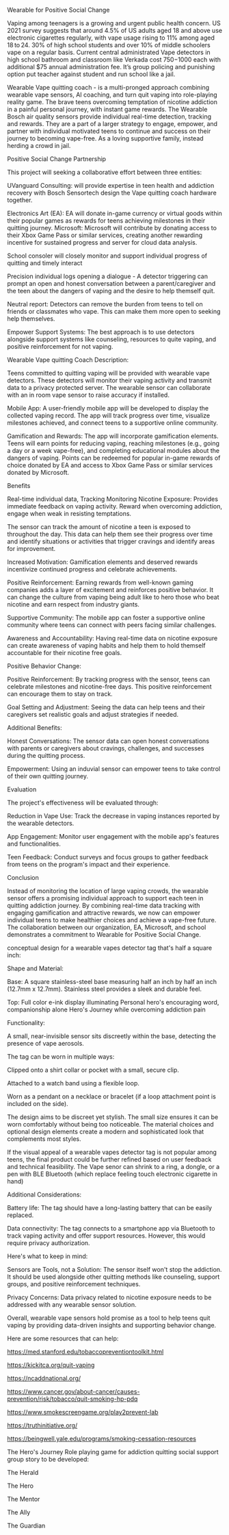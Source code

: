 Wearable for Positive Social Change 

  

Vaping among teenagers is a growing and urgent public health concern. US 2021 survey suggests that around 4.5% of US adults aged 18 and above use electronic cigarettes regularly, with vape usage rising to 11% among aged 18 to 24. 30% of high school students and over 10% of middle schoolers vape on a regular basis.   Current central administrated Vape detectors in high school bathroom and classroom like Verkada cost $750-$1000 each with additional $75 annual administration fee.  It’s group policing and punishing option put teacher against student and run school like a jail. 

  

Wearable Vape quitting coach - is a multi-pronged approach combining wearable vape sensors, AI coaching, and turn quit vaping into role-playing reality game.    The brave teens overcoming temptation of nicotine addiction in a painful personal journey, with instant game rewards. The Wearable Bosch air quality sensors provide individual real-time detection, tracking and rewards. They are a part of a larger strategy to engage, empower, and partner with individual motivated teens to continue and success on their journey to becoming vape-free.  As a loving supportive family, instead herding a crowd in jail. 

  

Positive Social Change Partnership 

  

This project will seeking a collaborative effort between three entities: 

  

UVanguard Consulting: will provide expertise in teen health and addiction recovery with Bosch Sensortech design the Vape quitting coach hardware together. 

Electronics Art (EA): EA will donate in-game currency or virtual goods within their popular games as rewards for teens achieving milestones in their quitting journey. Microsoft: Microsoft will contribute by donating access to their Xbox Game Pass or similar services, creating another rewarding incentive for sustained progress and server for cloud data analysis. 

School consoler will closely monitor and support individual progress of quitting and timely interact  

 

Precision individual logs opening a dialogue - A detector triggering can prompt an open and honest conversation between a parent/caregiver and the teen about the dangers of vaping and the desire to help themself quit. 

Neutral report: Detectors can remove the burden from teens to tell on friends or classmates who vape. This can make them more open to seeking help themselves. 

Empower Support Systems: The best approach is to use detectors alongside support systems like counseling, resources to quite vaping, and positive reinforcement for not vaping. 

 

Wearable Vape quitting Coach Description: 

  

Teens committed to quitting vaping will be provided with wearable vape detectors. These detectors will monitor their vaping activity and transmit data to a privacy protected server. The wearable sensor can collaborate with an in room vape sensor to raise accuracy if installed. 

  

Mobile App: A user-friendly mobile app will be developed to display the collected vaping record. The app will track progress over time, visualize milestones achieved, and connect teens to a supportive online community. 

  

Gamification and Rewards: The app will incorporate gamification elements. Teens will earn points for reducing vaping, reaching milestones (e.g., going a day or a week vape-free), and completing educational modules about the dangers of vaping. Points can be redeemed for popular in-game rewards of choice donated by EA and access to Xbox Game Pass or similar services donated by Microsoft. 

  

Benefits 

  

Real-time individual data, Tracking Monitoring Nicotine Exposure: Provides immediate feedback on vaping activity.  Reward when overcoming addiction, engage when weak in resisting temptations. 

The sensor can track the amount of nicotine a teen is exposed to throughout the day. This data can help them see their progress over time and identify situations or activities that trigger cravings and identify areas for improvement. 

 

Increased Motivation: Gamification elements and deserved rewards incentivize continued progress and celebrate achievements. 

Positive Reinforcement: Earning rewards from well-known gaming companies adds a layer of excitement and reinforces positive behavior. It can change the culture from vaping being adult like to hero those who beat nicotine and earn respect from industry giants. 

Supportive Community: The mobile app can foster a supportive online community where teens can connect with peers facing similar challenges.  

Awareness and Accountability: Having real-time data on nicotine exposure can create awareness of vaping habits and help them to hold themself accountable for their nicotine free goals. 

  

Positive Behavior Change: 

  

Positive Reinforcement: By tracking progress with the sensor, teens can celebrate milestones and nicotine-free days. This positive reinforcement can encourage them to stay on track. 

Goal Setting and Adjustment: Seeing the data can help teens and their caregivers set realistic goals and adjust strategies if needed. 

Additional Benefits: 

  

Honest Conversations: The sensor data can open honest conversations with parents or caregivers about cravings, challenges, and successes during the quitting process. 

Empowerment: Using an induvial sensor can empower teens to take control of their own quitting journey. 

 

Evaluation 

  

The project's effectiveness will be evaluated through: 

  

Reduction in Vape Use: Track the decrease in vaping instances reported by the wearable detectors. 

App Engagement: Monitor user engagement with the mobile app's features and functionalities. 

Teen Feedback: Conduct surveys and focus groups to gather feedback from teens on the program's impact and their experience. 

Conclusion 

  

Instead of monitoring the location of large vaping crowds, the wearable sensor offers a promising individual approach to support each teen in quitting addiction journey. By combining real-time data tracking with engaging gamification and attractive rewards, we now can empower individual teens to make healthier choices and achieve a vape-free future. The collaboration between our organization, EA, Microsoft, and school demonstrates a commitment to Wearable for Positive Social Change. 

  

conceptual design for a wearable vapes detector tag that's half a square inch: 

  

Shape and Material: 

  

Base: A square stainless-steel base measuring half an inch by half an inch (12.7mm x 12.7mm). Stainless steel provides a sleek and durable feel. 

Top: Full color e-ink display illuminating Personal hero's encouraging word, companionship alone Hero's Journey while overcoming addiction pain 

  

Functionality: 

  

A small, near-invisible sensor sits discreetly within the base, detecting the presence of vape aerosols. 

The tag can be worn in multiple ways: 

Clipped onto a shirt collar or pocket with a small, secure clip. 

Attached to a watch band using a flexible loop. 

Worn as a pendant on a necklace or bracelet (if a loop attachment point is included on the side). 

 

The design aims to be discreet yet stylish. The small size ensures it can be worn comfortably without being too noticeable. The material choices and optional design elements create a modern and sophisticated look that complements most styles. 

 

If the visual appeal of a wearable vapes detector tag is not popular among teens, the final product could be further refined based on user feedback and technical feasibility.  The Vape senor can shrink to a ring, a dongle, or a pen with BLE Bluetooth (which replace feeling touch electronic cigarette in hand) 

  

Additional Considerations: 

  

Battery life: The tag should have a long-lasting battery that can be easily replaced. 

Data connectivity: The tag connects to a smartphone app via Bluetooth to track vaping activity and offer support resources. However, this would require privacy authorization. 

  

Here's what to keep in mind: 

  

Sensors are Tools, not a Solution: The sensor itself won't stop the addiction. It should be used alongside other quitting methods like counseling, support groups, and positive reinforcement techniques. 

Privacy Concerns: Data privacy related to nicotine exposure needs to be addressed with any wearable sensor solution. 

Overall, wearable vape sensors hold promise as a tool to help teens quit vaping by providing data-driven insights and supporting behavior change. 

  

Here are some resources that can help: 

  

https://med.stanford.edu/tobaccopreventiontoolkit.html 

https://kickitca.org/quit-vaping 

https://ncaddnational.org/ 

https://www.cancer.gov/about-cancer/causes-prevention/risk/tobacco/quit-smoking-hp-pdq 

https://www.smokescreengame.org/play2prevent-lab 

https://truthinitiative.org/ 

https://beingwell.yale.edu/programs/smoking-cessation-resources 

  

The Hero's Journey Role playing game for addiction quitting social support group story to be developed: 

  

The Herald 

The Hero 

The Mentor 

The Ally 

The Guardian 
